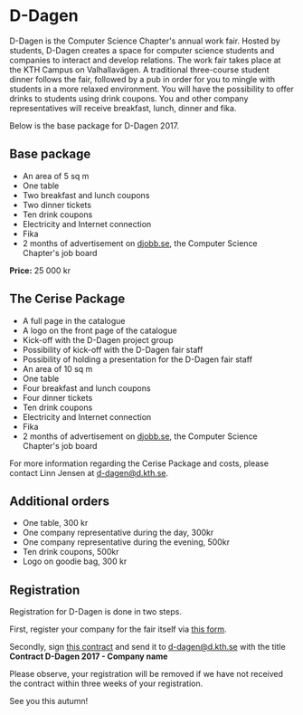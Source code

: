 # D-Dagen

D-Dagen is the Computer Science Chapter's annual work fair. Hosted by 
students, D-Dagen creates a space for computer science students and 
companies to interact and develop relations. The work fair takes place
at the KTH Campus on Valhallavägen. A traditional three-course student 
dinner follows the fair, followed by a pub in order for you to mingle
with students in a more relaxed environment. You will have the possibility
to offer drinks to students using drink coupons. You and other company
representatives will receive breakfast, lunch, dinner and fika.

Below is the base package for D-Dagen 2017.

## Base package

*   An area of 5 sq m
*   One table
*   Two breakfast and lunch coupons
*   Two dinner tickets
*   Ten drink coupons
*   Electricity and Internet connection
*   Fika
*   2 months of advertisement on [djobb.se](http://djobb.se), the Computer Science Chapter's job board

**Price:** 25 000 kr


## The Cerise Package

*   A full page in the catalogue
*   A logo on the front page of the catalogue
*   Kick-off with the D-Dagen project group
*   Possibility of kick-off with the D-Dagen fair staff
*   Possibility of holding a presentation for the D-Dagen fair staff
*   An area of 10 sq m
*   One table
*   Four breakfast and lunch coupons
*   Four dinner tickets
*   Ten drink coupons
*   Electricity and Internet connection
*   Fika
*   2 months of advertisement on [djobb.se](http://djobb.se), the Computer Science Chapter's job board

For more information regarding the Cerise Package and costs, please contact Linn Jensen at [d-dagen@d.kth.se](mailto:d-dagen@d.kth.se). 

## Additional orders

*   One table, 300 kr
*   One company representative during the day, 300kr
*   One company representative during the evening, 500kr
*   Ten drink coupons, 500kr
*   Logo on goodie bag, 300 kr

## Registration

Registration for D-Dagen is done in two steps.

First, register your company for the fair itself via [this form](https://docs.google.com/forms/d/e/1FAIpQLScQngxlgluhM7efm4b-Q8v69VvOdnWhRsFAMhNJ9NMs1eLCNA/viewform).

Secondly, sign [this contract](http://static.datasektionen.se/d-dagen/kontrakt2017) and send it to [d-dagen@d.kth.se](mailto:d-dagen@d.kth.se) with the title <br>**Contract D-Dagen 2017 - Company name**

Please observe, your registration will be removed if we have not received 
the contract within three weeks of your registration.

See you this autumn!
